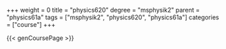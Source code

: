 +++
weight = 0
title = "physics620"
degree = "msphysik2"
parent = "physics61a"
tags = ["msphysik2", "physics620", "physics61a"]
categories = ["course"]
+++

{{< genCoursePage >}}
